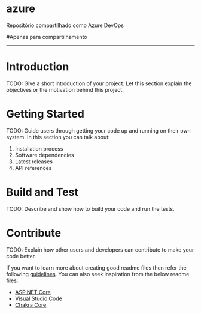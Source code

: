 # azure
Repositório compartilhado como Azure DevOps

#Apenas para compartilhamento

---

# Introduction 
TODO: Give a short introduction of your project. Let this section explain the objectives or the motivation behind this project. 

# Getting Started
TODO: Guide users through getting your code up and running on their own system. In this section you can talk about:
1.	Installation process
2.	Software dependencies
3.	Latest releases
4.	API references

# Build and Test
TODO: Describe and show how to build your code and run the tests. 

# Contribute
TODO: Explain how other users and developers can contribute to make your code better. 

If you want to learn more about creating good readme files then refer the following [guidelines](https://docs.microsoft.com/en-us/azure/devops/repos/git/create-a-readme?view=azure-devops). You can also seek inspiration from the below readme files:
- [ASP.NET Core](https://github.com/aspnet/Home)
- [Visual Studio Code](https://github.com/Microsoft/vscode)
- [Chakra Core](https://github.com/Microsoft/ChakraCore)
